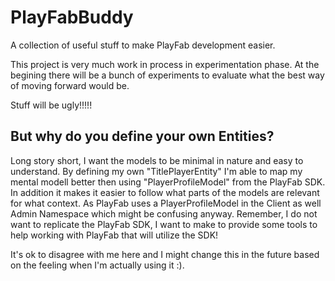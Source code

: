 # PlayFabBuddy
A collection of useful stuff to make PlayFab development easier.

This project is very much work in process in experimentation phase. At the begining there will be a bunch of experiments to evaluate what the best way of moving forward would be.

Stuff will be ugly!!!!!

## But why do you define your own Entities?
Long story short, I want the models to be minimal in nature and easy to understand. By defining my own "TitlePlayerEntity" I'm able to map my mental modell better then using "PlayerProfileModel" from the PlayFab SDK. In addition it makes it easier to follow what parts of the models are relevant for what context. As PlayFab uses a PlayerProfileModel in the Client as well Admin Namespace which might be confusing anyway. Remember, I do not want to replicate the PlayFab SDK, I want to make to provide some tools to help working with PlayFab that will utilize the SDK!

It's ok  to disagree with me here and I might change this in the future based on the feeling when I'm actually using it :).